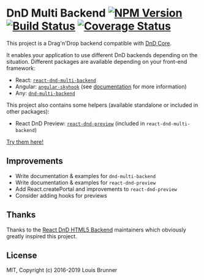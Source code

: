 # DnD Multi Backend [![NPM Version][npm-image]][npm-url] [![Build Status][travis-image]][travis-url] [![Coverage Status][coveralls-image]][coveralls-url]

This project is a Drag'n'Drop backend compatible with [DnD Core](https://github.com/react-dnd/react-dnd).

It enables your application to use different DnD backends depending on the situation. Different packages are available depending on your front-end framework:

  - React: [`react-dnd-multi-backend`](packages/react-dnd-multi-backend)
  - Angular: [`angular-skyhook`](https://github.com/cormacrelf/angular-skyhook) (see [documentation](https://cormacrelf.github.io/angular-skyhook/angular-skyhook-multi-backend/) for more information)
  - Any: [`dnd-multi-backend`](packages/dnd-multi-backend)

This project also contains some helpers (available standalone or included in other packages):

 - React DnD Preview: [`react-dnd-preview`](packages/react-dnd-preview) (included in `react-dnd-multi-backend`)

[Try them here!](https://louisbrunner.github.io/dnd-multi-backend/examples)


## Improvements

 - Write documentation & examples for `dnd-multi-backend`
 - Write documentation & examples for `react-dnd-preview`
 - Add React.createPortal and improvements to `react-dnd-preview`
 - Consider adding hooks for previews


## Thanks

Thanks to the [React DnD HTML5 Backend](https://github.com/react-dnd/react-dnd) maintainers which obviously greatly inspired this project.


## License

MIT, Copyright (c) 2016-2019 Louis Brunner



[npm-image]: https://img.shields.io/npm/v/dnd-multi-backend.svg
[npm-url]: https://npmjs.org/package/dnd-multi-backend
[travis-image]: https://travis-ci.org/LouisBrunner/dnd-multi-backend.svg?branch=master
[travis-url]: https://travis-ci.org/LouisBrunner/dnd-multi-backend
[coveralls-image]: https://coveralls.io/repos/github/LouisBrunner/dnd-multi-backend/badge.svg?branch=master
[coveralls-url]: https://coveralls.io/github/LouisBrunner/dnd-multi-backend?branch=master
